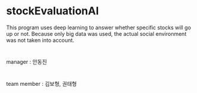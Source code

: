 # stockEvaluationAI
This program uses deep learning to answer whether specific stocks will go up or not. Because only big data was used, the actual social environment was not taken into account.
#
manager : 안동진
#
team member : 김보형, 권태형
